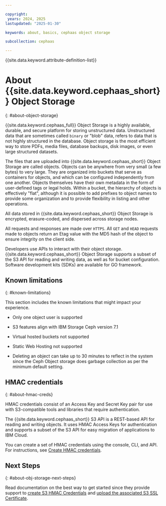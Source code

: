 ```yaml
---

copyright:
 years: 2024, 2025
lastupdated: "2025-01-30"

keywords: about, basics, cephaas object storage

subcollection: cephaas

---
```


{{site.data.keyword.attribute-definition-list}}


# About {{site.data.keyword.cephaas_short}} Object Storage
{: #about-object-storage}

{{site.data.keyword.cephaas_full}} Object Storage is a highly available, durable, and secure platform for storing unstructured data. Unstructured data that are sometimes called `binary` or "blob" data, refers to data that is not highly structured in the database. Object storage is the most efficient way to store PDFs, media files, database backups, disk images, or even large structured datasets.

The files that are uploaded into {{site.data.keyword.cephaas_short}} Object Storage are called objects. Objects can be anywhere from very small (a few bytes) to very large. They are organized into buckets that serve as containers for objects, and which can be configured independently from one another. Objects themselves have their own metadata in the form of user-defined tags or legal holds. Within a bucket, the hierarchy of objects is effectively "flat", although it is possible to add prefixes to object names to provide some organization and to provide flexibility in listing and other operations.

All data stored in {{site.data.keyword.cephaas_short}} Object Storage is encrypted, erasure-coded, and dispersed across storage nodes.

All requests and responses are made over `HTTPS`. All `GET` and `HEAD` requests made to objects return an Etag value with the MD5 hash of the object to ensure integrity on the client side.

Developers use APIs to interact with their object storage. {{site.data.keyword.cephaas_short}} Object Storage supports a subset of the S3 API for reading and writing data, as well as for bucket configuration. Software development kits (SDKs) are available for GO framework.


## Known limitations
{: #known-limitations}

This section includes the known limitations that might impact your experience.

* Only one object user is supported

* S3 features align with IBM Storage Ceph version 7.1

* Virtual hosted buckets not supported

* Static Web Hosting not supported

* Deleting an object can take up to 30 minutes to reflect in the system since the Ceph Object storage does garbage collection as per the minimum default setting.


## HMAC credentials
{: #about-hmac-creds}

HMAC credentials consist of an Access Key and Secret Key pair for use with S3-compatible tools and libraries that require authentication.

The {{site.data.keyword.cephaas_short}} S3 API is a REST-based API for reading and writing objects. It uses HMAC Access Keys for authentication and supports a subset of the S3 API for easy migration of applications to IBM Cloud.

You can create a set of HMAC credentials using the console, CLI, and API. For instructions, see [Create HMAC credentials](/docs/cephaas?topic=cephaas-creating-s3-credential-sds).




## Next Steps
{: #about-obj-storage-next-steps}

Read documentation on the best way to get started since they provide support to [create S3 HMAC Credentials](/docs/cephaas?topic=cephaas-creating-s3-credential-sds) and [upload the associated S3 SSL Certificate](/docs/cephaas?topic=cephaas-uploading-s3-certificate).
